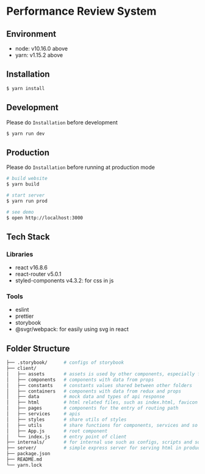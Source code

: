 # Performance Review System

## Environment

- node: v10.16.0 above
- yarn: v1.15.2 above

## Installation

```bash
$ yarn install
```

## Development

Please do `Installation` before development

```bash
$ yarn run dev
```

## Production

Please do `Installation` before running at production mode

```bash
# build website
$ yarn build

# start server
$ yarn run prod

# see demo
$ open http://localhost:3000
```

## Tech Stack

### Libraries

- react v16.8.6
- react-router v5.0.1
- styled-components v4.3.2: for css in js

### Tools

- eslint
- prettier
- storybook
- @svgr/webpack: for easily using svg in react

## Folder Structure

```bash
├── .storybook/      # configs of storybook
├── client/
│   ├── assets       # assets is used by other components, especially for svgs
│   ├── components   # components with data from props
│   ├── constants    # constants values shared between other folders
│   ├── containers   # components with data from redux and props
│   ├── data         # mock data and types of api response
│   ├── html         # html related files, such as index.html, favicon
│   ├── pages        # components for the entry of routing path
│   ├── services     # apis
│   ├── styles       # share utils of styles
│   ├── utils        # share functions for components, services and so on to use
│   ├── App.js       # root component
│   └── index.js     # entry point of client
├── internals/       # for internal use such as configs, scripts and so on
├── server/          # simple express server for serving html in production
├── package.json
├── README.md
└── yarn.lock
```
